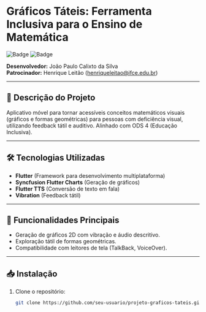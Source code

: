 # Gráficos Táteis: Ferramenta Inclusiva para o Ensino de Matemática

![Badge](https://img.shields.io/badge/Status-Em%20Desenvolvimento-yellow) 
![Badge](https://img.shields.io/badge/Flutter-3.13.8-blue)

**Desenvolvedor:** João Paulo Calixto da Silva  
**Patrocinador:** Henrique Leitão (henriqueleitao@ifce.edu.br)  

---

## 📝 Descrição do Projeto
Aplicativo móvel para tornar acessíveis conceitos matemáticos visuais (gráficos e formas geométricas) para pessoas com deficiência visual, utilizando feedback tátil e auditivo. Alinhado com ODS 4 (Educação Inclusiva).

---

## 🛠️ Tecnologias Utilizadas
- **Flutter** (Framework para desenvolvimento multiplataforma)
- **Syncfusion Flutter Charts** (Geração de gráficos)
- **Flutter TTS** (Conversão de texto em fala)
- **Vibration** (Feedback tátil)

---

## 🎯 Funcionalidades Principais
- Geração de gráficos 2D com vibração e áudio descritivo.
- Exploração tátil de formas geométricas.
- Compatibilidade com leitores de tela (TalkBack, VoiceOver).

---

## 📥 Instalação
1. Clone o repositório:
   ```bash
   git clone https://github.com/seu-usuario/projeto-graficos-tateis.git
